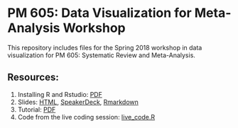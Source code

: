 
<!-- README.md is generated from README.Rmd. Please edit that file -->

# PM 605: Data Visualization for Meta-Analysis Workshop

This repository includes files for the Spring 2018 workshop in data
visualization for PM 605: Systematic Review and Meta-Analysis.

## Resources:

1.  Installing R and Rstudio: [PDF](r_instructions.pdf)
2.  Slides:
    [HTML](https://htmlpreview.github.io/?https://github.com/malcolmbarrett/ma_viz_workshop/blob/master/ma_workshop.html),
    [SpeakerDeck](https://speakerdeck.com/malcolmbarrett/introduction-to-data-visualization-for-meta-analysis),
    [Rmarkdown](ma_workshop.Rmd)
3.  Tutorial: [PDF](tidymeta.pdf)
4.  Code from the live coding session: [live\_code.R](live_code.R)
